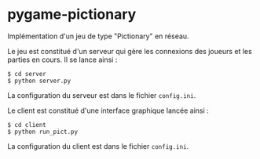 # pygame-pictionary

Implémentation d'un jeu de type "Pictionary" en réseau.

Le jeu est constitué d'un serveur qui gère les connexions des joueurs et les parties en cours. Il se lance ainsi :

```
$ cd server
$ python server.py
```

La configuration du serveur est dans le fichier `config.ini`.

Le client est constitué d'une interface graphique lancée ainsi :

```
$ cd client
$ python run_pict.py
```

La configuration du client est dans le fichier `config.ini`.
